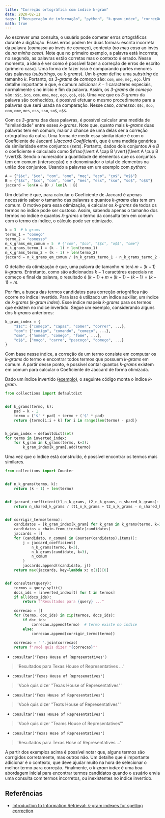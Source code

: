 ```yaml
---
title: "Correção ortográfica com índice k-gram"
date: 2020-02-11
tags: ["Recuperação de informação", "python", "k-gram index", "correção ortográfica", "spell correction", "jaccard coefficient"]
math: true
---
```


Ao escrever uma consulta, o usuário pode cometer erros ortográficos durante a digitação.
Esses erros podem ter duas formas: escrita incorreta da palavra (_comesso_ ao invés de _começo_), contexto (_no meu casa_ ao invés de _na minha casa_).
Note que no primeiro exemplo, a palavra está incorreta; no segundo, as palavras estão corretas mas o contexto é errado.
Nesse momento, a ideia é ver como é possível fazer a correção de erros de escrito (primeiro caso).
Uma forma de fazer isso é comparando partes menores das palavras (_substrings_, ou _k-grams_).
Um _k-gram_ define uma _substring_ de tamanho _k_.
Portanto, os _3-grams_ de _começo_ são: `com`, `ome`, `meç`, `eço`.
Um detalhe importante é que, é comum adicionar $k - 1$ caractéres especiais, normalmente `$` no início e fim da palavra.
Assim, os _3-grams_ de _começo_ são: `$$c`, `$co`, `com`, `ome`, `meç`, `eço`, `ço$`, `o$$`.
Uma vez que os _3-grams_ da palavra são conhecidos, é possível efetuar o mesmo procedimento para a palavras que será usada na comparação.
Nesse caso, _comesso_: `$$c`, `$co`, `com`, `ome`, `mes`, `ess`, `sso`, `so$`, `o$$`.

Com os _3-grams_ das duas palavras, é possível calcular uma medida de "similaridade" entre esses _k-grams_.
Note que, quanto mais _k-grams_ duas palavras tem em comum, maior a chance de uma delas ser a correção ortográfica da outra.
Uma forma de medir essa similaridade é com o Coeficiente de Jaccard (_Jaccard Coefficient_), que é uma medida genérica de similaridade entre conjuntos (_sets_).
Portanto, dados dois conjuntos $A$ e $B$ o coeficiente é calculado como $\frac{\lvert A \cap B \rvert}{\lvert A \cup B \rvert}$.
Sendo o numerador a quantidade de elementos que os conjuntos tem em comum (intersecção) e o denominador o total de elementos na união dos conjuntos.
Usando a palavras em um exemplo com _python_:

```python
A = {"$$c", "$co", "com", "ome", "meç", "eço", "ço$", "o$$"}
B = {"$$c", "$co", "com", "ome", "mes", "ess", "sso", "so$", "o$$"}
jaccard = len(A & B) / len(A | B)
```

Um detalhe é que, para calcular o Coeficiente de Jaccard é apenas necessário saber o tamanho das palavras e quantos _k-grams_ elas tem em comum.
O motivo para essa otimização, é calcular os _k-grams_ de todos os termos no índice pode ser custoso.
Assim, sabendo apenas o tamanho dos termos no índice e quantos _k-grams_ o termo da consulta tem em comum com o termo do índice, o cálculo pode ser otimizado.

```python
k = 3  # k-grams
termo_1 = "começo"
termo_2 = "comesso"
n_k_grams_em_comum = 5  # {"com", "$co", "$$c", "o$$", "ome"}
n_k_grams_termo_1 = (k - 1) + len(termo_1)
n_k_grams_termo_2 = (k - 1) + len(termo_2)
jaccard = n_k_grams_em_comum / (n_k_grams_termo_1 + n_k_grams_termo_2 - n_k_grams_em_comum)
```

O detalhe da otimização é que, uma palavra de tamanho $m$ terá $m - (k - 1)$ _k-grams_.
Entretanto, como são adicionados $k - 1$ caractéres especiais no começo e final da palavra, o resultado é $(k - 1) + m + (k - 1) - (k - 1) = (k - 1) + m$.

Por fim, a busca das termos candidatos para correção ortográfica não ocorre no índice invertido.
Para isso é utilizado um índice auxiliar, um índice de _k-grams_ (_k-gram index_).
Esse índice mapeia _k-grams_ para os termos que existem no índice invertido.
Segue um exemplo, considerando alguns dos _k-grams_ anteriores:

```python
k_gram_index = {
    "$$c": {"começo", "capaz", "comer", "correr", ...},
    "com": {"comigo", "comando", "começo", ...},
    "ome", {"homem", "começo", "fome", ...},
    "o$$", {"moço", "carro", "pescoço", "começo", ...}
}
```

Com base nesse índice, a correção de um termo consiste em computar os _k-grams_ do termo e encontrar todos termos que possuem _k-grams_ em comum.
A partir desse ponto, é possível contar quantos _k-grams_ existem em comum para calcular o Coeficiente de Jaccard de forma otimizada.

Dado um índice invertido ([exemplo](https://juliocesarbatista.com/post/phrase-queries/)), o seguinte código monta o índice _k-gram_.


```python
from collections import defaultdict


def k_grams(termo, k):
    pad = k - 1
    termo = ('$' * pad) + termo + ('$' * pad)
    return {termo[i:i + k] for i in range(len(termo) - pad)}


k_gram_index = defaultdict(set)
for termo in inverted_index:
    for k_gram in k_grams(termo, k=3):
        k_gram_index[k_gram].add(termo)   
```

Uma vez que o índice está construído, é possível encontrar os termos mais similares.

```python
from collections import Counter


def n_k_grams(termo, k):
    return (k - 1) + len(termo)


def jaccard_coefficient(t1_n_k_grams, t2_n_k_grams, n_shared_k_grams):
    return n_shared_k_grams / (t1_n_k_grams + t2_n_k_grams - n_shared_k_grams)
    

def corrigir_termo(termo):
    candidatos = [k_gram_index[k_gram] for k_gram in k_grams(termo, k=3)]
    candidatos = chain.from_iterable(candidatos)
    jaccards = []
    for (candidato, n_comum) in Counter(candidatos).items():
        j = jaccard_coefficient(
            n_k_grams(termo, k=3),
            n_k_grams(candidato, k=3),
            n_comum
        )
        jaccards.append((candidato, j))
    return max(jaccards, key=lambda x: x[1])[0]


def consultar(query):
    termos = query.split()
    docs_ids = [inverted_index[t] for t in termos]
    if all(docs_ids):
        return f"Resultados para {query} ..."
    
    correcao = []
    for (termo, doc_ids) in zip(termos, docs_ids):
        if doc_ids:
            correcao.append(termo)  # termo existe no índice
        else:
            correcao.append(corrigir_termo(termo))
    
    correcao = ' '.join(correcao)
    return f'Você quis dizer "{correcao}"'
```

* `consultar('Texas House of Representatives')`

> 'Resultados para Texas House of Representatives ...'

* `consultar('Texas House of Represenatives')`

> 'Você quis dizer "Texas House of Representatives"'

* `consultar('Texs House of Representatives')`

> 'Você quis dizer "Texts House of Representatives"'

* `consultar('Teas House of Representatives')`

> 'Você quis dizer "Teams House of Representatives"'

* `consultar('Texas Hose of Representatives')`

> 'Resultados para Texas Hose of Representatives ...'

A partir dos exemplos acima é possível notar que, alguns termos são corrigidos corretamente, mas outros não.
Um detalhe que é importante adicionar é o contexto, que deve ajudar muito na hora de selecionar o melhor termo para correção.
Finalmente, o _k-gram index_ é uma boa abordagem inicial para encontrar termos candidatos quando o usuário envia uma consulta com termos incorretos, ou inexistentes no índice invertido.

## Referências

* [Introduction to Information Retrieval: k-gram indexes for spelling correction](https://nlp.stanford.edu/IR-book/html/htmledition/k-gram-indexes-for-spelling-correction-1.html)